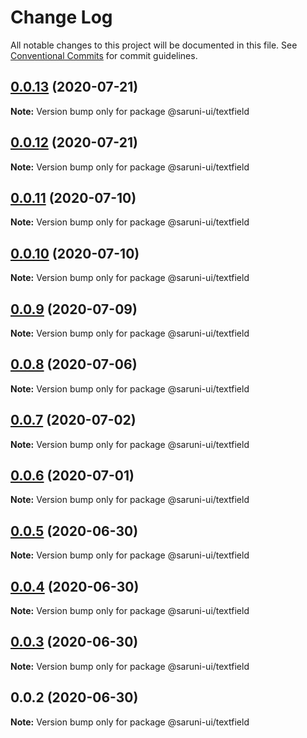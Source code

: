 # Change Log

All notable changes to this project will be documented in this file.
See [Conventional Commits](https://conventionalcommits.org) for commit guidelines.

## [0.0.13](https://github.com/tambium/saruni-ui/compare/@saruni-ui/textfield@0.0.12...@saruni-ui/textfield@0.0.13) (2020-07-21)

**Note:** Version bump only for package @saruni-ui/textfield





## [0.0.12](https://github.com/tambium/saruni-ui/compare/@saruni-ui/textfield@0.0.11...@saruni-ui/textfield@0.0.12) (2020-07-21)

**Note:** Version bump only for package @saruni-ui/textfield





## [0.0.11](https://github.com/tambium/saruni-ui/compare/@saruni-ui/textfield@0.0.10...@saruni-ui/textfield@0.0.11) (2020-07-10)

**Note:** Version bump only for package @saruni-ui/textfield





## [0.0.10](https://github.com/tambium/saruni-ui/compare/@saruni-ui/textfield@0.0.9...@saruni-ui/textfield@0.0.10) (2020-07-10)

**Note:** Version bump only for package @saruni-ui/textfield





## [0.0.9](https://github.com/tambium/saruni-ui/compare/@saruni-ui/textfield@0.0.8...@saruni-ui/textfield@0.0.9) (2020-07-09)

**Note:** Version bump only for package @saruni-ui/textfield





## [0.0.8](https://github.com/tambium/saruni-ui/compare/@saruni-ui/textfield@0.0.7...@saruni-ui/textfield@0.0.8) (2020-07-06)

**Note:** Version bump only for package @saruni-ui/textfield





## [0.0.7](https://github.com/tambium/saruni-ui/compare/@saruni-ui/textfield@0.0.6...@saruni-ui/textfield@0.0.7) (2020-07-02)

**Note:** Version bump only for package @saruni-ui/textfield





## [0.0.6](https://github.com/tambium/saruni-ui/compare/@saruni-ui/textfield@0.0.5...@saruni-ui/textfield@0.0.6) (2020-07-01)

**Note:** Version bump only for package @saruni-ui/textfield





## [0.0.5](https://github.com/tambium/saruni-ui/compare/@saruni-ui/textfield@0.0.4...@saruni-ui/textfield@0.0.5) (2020-06-30)

**Note:** Version bump only for package @saruni-ui/textfield





## [0.0.4](https://github.com/tambium/saruni-ui/compare/@saruni-ui/textfield@0.0.3...@saruni-ui/textfield@0.0.4) (2020-06-30)

**Note:** Version bump only for package @saruni-ui/textfield





## [0.0.3](https://github.com/tambium/saruni-ui/compare/@saruni-ui/textfield@0.0.2...@saruni-ui/textfield@0.0.3) (2020-06-30)

**Note:** Version bump only for package @saruni-ui/textfield





## 0.0.2 (2020-06-30)

**Note:** Version bump only for package @saruni-ui/textfield
